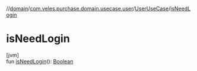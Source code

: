//[domain](../../../index.md)/[com.veles.purchase.domain.usecase.user](../index.md)/[UserUseCase](index.md)/[isNeedLogin](is-need-login.md)

# isNeedLogin

[jvm]\
fun [isNeedLogin](is-need-login.md)(): [Boolean](https://kotlinlang.org/api/latest/jvm/stdlib/kotlin/-boolean/index.html)
